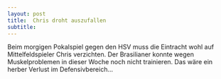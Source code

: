 ```yaml
---
layout: post
title:  Chris droht auszufallen
subtitle:  
---
```


Beim morgigen Pokalspiel gegen den HSV muss die Eintracht wohl auf Mittelfeldspieler Chris verzichten. Der Brasilianer konnte wegen Muskelproblemen in dieser Woche noch nicht trainieren. Das wäre ein herber Verlust im Defensivbereich...


